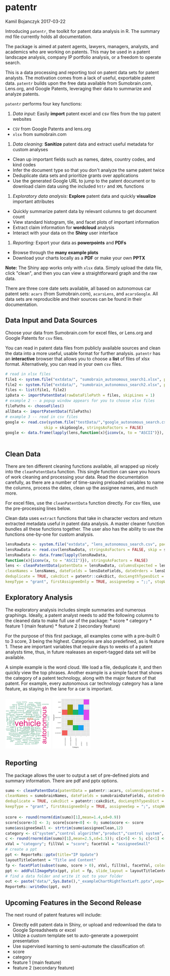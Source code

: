 patentr
================
Kamil Bojanczyk
2017-03-22

<!-- README.md is generated from README.Rmd. Please edit that file -->
Introducing `patentr`, the toolkit for patent data analysis in R. The summary md file currently holds all documentation.

The package is aimed at patent agents, lawyers, managers, analysts, and academics who are working on patents. This may be used in a patent landscape analysis, company IP portfolio analysis, or a freedom to operate search.

This is a data processing and reporting tool on patent data sets for patent analysts. The motivation comes from a lack of useful, exportable patent data. `patentr` builds upon the free data available from Sumobrain.com, Lens.org, and Google Patents, leveraging their data to summarize and analyze patents.

`patentr` performs four key functions:

1.  *Data input:* Easily **import** patent excel and csv files from the top patent websites

-   `CSV` from Google Patents and lens.org
-   `xlsx` from sumobrain.com

1.  *Data cleaning:* **Sanitize** patent data and extract useful metadata for custom analyses

-   Clean up important fields such as names, dates, country codes, and kind codes
-   Infer the document type so that you don't analyze the same patent twice
-   Deduplicate data sets and prioritize grants over applications
-   Use the generated Google URL to jump to the patent document or to download claim data using the included `httr` and `XML` functions

1.  *Exploratory data analysis:* **Explore** patent data and quickly **visualize** important attributes

-   Quickly summarize patent data by relevant columns to get document count
-   View standard histogram, tile, and facet plots of important information
-   Extract claim information for **wordcloud** analysis
-   Interact with your data on the **Shiny** user interface

1.  *Reporting:* Export your data as **powerpoints** and **PDFs**

-   Browse through the **many example plots**
-   Download your charts locally as a **PDF** or make your own **PPTX**

**Note:** The Shiny app works only with `xlsx` data. Simply upload the data file, click "clean", and then you can view a straightforward graph and the raw data.

There are three core date sets available, all based on autonomous car patent sets: `acars` (from Sumobrain.com), `acarsLens`, and `acarsGoogle`. All data sets are reproducible and their sources can be found in their documentation.

Data Input and Data Sources
---------------------------

Choose your data from Sumobrain.com for excel files, or Lens.org and Google Patents for `csv` files.

You can read in patent data files from publicly available sources and clean the data into a more useful, usable format for further analysis. `patentr` has an **interactive** browser that allows you to choose a **list** of files of xlsx format. Alternatively, you can read in your own `csv` files.

``` r
# read in xlsx files
file1 <- system.file("extdata/", "sumobrain_autonomous_search1.xlsx", package="patentr")
file2 <- system.file("extdata/", "sumobrain_autonomous_search2.xlsx", package="patentr")
files <- list(file1, file2)
ipData <- importPatentData(rawDataFilePath = files, skipLines = 1)
# example 2 -- a popup window appears for you to choose xlsx files
filePaths <- chooseFiles()
allData <- importPatentData(filePaths)
# example 3 -- read in csv files
google <- read.csv(system.file("testData/","google_autonomous_search.csv", package ="patentr")
                 skip = skipGoogle, stringsAsFactors = FALSE)
google <- data.frame(lapply(lens,function(x){iconv(x, to = "ASCII")}), stringsAsFactors = FALSE)
  
```

Clean Data
----------

There are ten different cleaning functions available, all wrapped up nicely into the `cleanPatentData` function. This single function can save you hours of work cleaning and processing your data. Read the documentation carefully, as there are a number of time-saving preloaded variables to name the columns, process the dates, clean up the assignee names, and much more.

For excel files, use the `cleanPatentData` function directly. For csv files, use the pre-processing lines below.

Clean data uses `extract` functions that take in character vectors and return extracted metadata useful in patent data analysis. A master cleaner function bundles all these functions together. The user also has the ability to use the functions one-by-one for custom analysis.

``` r
lensRawData <- system.file("extdata", "lens_autonomous_search.csv", package = "patentr")
lensRawData <- read.csv(lensRawData, stringsAsFactors = FALSE, skip = skipLens)
lensRawData <- data.frame(lapply(lensRawData,
function(x){iconv(x, to = "ASCII")}), stringsAsFactors = FALSE)
lens <- cleanPatentData(patentData = lensRawData, columnsExpected = lensColumns,
cleanNames = lensNames, dateFields = lensDateFields, dateOrders = lensDateOrder,
deduplicate = TRUE, cakcDict = patentr::cakcDict, docLengthTypesDict = patentr::docLengthTypesDict,
keepType = "grant", firstAssigneeOnly = TRUE, assigneeSep = ";;", stopWords = patentr::assigneeStopWords)
```

Exploratory Analysis
--------------------

The exploratory analysis includes simple summaries and numerous graphings. Ideally, a patent analyst needs to add the following columns to the cleaned data to make full use of the package: \* score \* category \* feature 1 (main feature) \* feature 2 (secondary feature)

For the purpose of this first package, all examples come with a pre-built 0 to 3 score, 3 being the highest. Categories are also predefined, as is feature 1. These are important variables that require days to weeks of a patent analysts time, thus, in future realeases an expert-tagged data set will be available.

A simple example is the word cloud. We load a file, deduplicate it, and then quickly view the top phrases. Another example is a simple facet that shows the category of a patent technology, along with the major feature of that patent. For example, every autonomous car technology category has a lane feature, as staying in the lane for a car is important.

![Wordcloud](vignettes/Rplot01.png) ![Tile plot](vignettes/Rplot.png)

Reporting
---------

The package allows the user to output a set of pre-defined plots and summary information. There are pdf and pptx options.

``` r
sumo <- cleanPatentData(patentData = patentr::acars, columnsExpected = sumobrainColumns,
cleanNames = sumobrainNames, dateFields = sumobrainDateFields, dateOrders = sumobrainDateOrder,
deduplicate = TRUE, cakcDict = patentr::cakcDict, docLengthTypesDict = patentr::docLengthTypesDict, 
keepType = "grant", firstAssigneeOnly = TRUE, assigneeSep = ";", stopWords = patentr::assigneeStopWords)

score <- round(rnorm(dim(sumo)[1],mean=1.4,sd=0.9))
score[score>3] <- 3; score[score<0] <- 0; sumo$score <- score
sumo$assigneeSmall <- strtrim(sumo$assigneeClean,12)
category <- c("system","control algorithm","product","control system", "communication")
c <- round(rnorm(dim(sumo)[1],mean=2.5,sd=1.5)); c[c>5] <- 5; c[c<1] <- 1; sumo$category <- category[c]
xVal = "category"; fillVal = "score"; facetVal = "assigneeSmall"
# create a ppt
ppt <- ReporteRs::pptx(title="IP Update")
layoutTitleContent = "Title and Content"
fp <- facetPlot(subset(sumo, score > 0), xVal, fillVal, facetVal, colors = patentr::scoreColors, recolor = FALSE)
ppt <- addFullImagePptx(ppt, plot = fp, slide_layout = layoutTitleContent)
# find a data folder and write it out to your folder
out <- paste("data/",Sys.Date(),"_exampleChartRightTextLeft.pptx",sep='')
ReporteRs::writeDoc(ppt, out)
```

Upcoming Features in the Second Release
---------------------------------------

The next round of patent features will include:

-   Directly edit patent data in Shiny, or upload and redownload the data to Google Spreadsheets or excel
-   Utilize a custom template set to auto-generate a powerpoint presentation
-   Use supervised learning to semi-automate the classification of:
-   score
-   category
-   feature 1 (main feature)
-   feature 2 (secondary feature)
